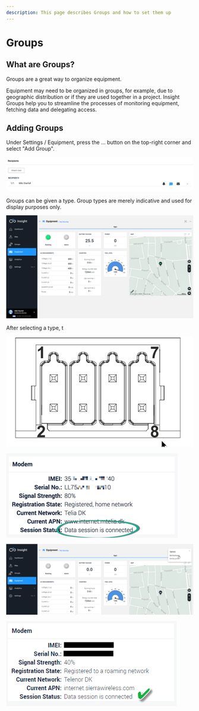 ```yaml
---
description: This page describes Groups and how to set them up
---
```

# Groups

## What are Groups?

Groups are a great way to organize equipment. 

Equipment may need to be organized in groups, for example, due to geographic distribution or if they are used together in a project. Insight Groups help you to streamline the processes of monitoring equipment, fetching data and delegating access.

## Adding Groups



Under Settings / Equipment, press the ... button on the top-right corner and select "Add Group". 

![](<../.gitbook/assets/image (55).png>)

Groups can be given a type. Group types are merely indicative and used for display purposes only.

![](../.gitbook/assets/image.png)

After selecting a type, t

![](<../.gitbook/assets/image (59).png>)

![](<../.gitbook/assets/image (64).png>)

![](<../.gitbook/assets/image (56).png>)

![The Group indicates the number of units of each type](<../.gitbook/assets/image (54).png>)

